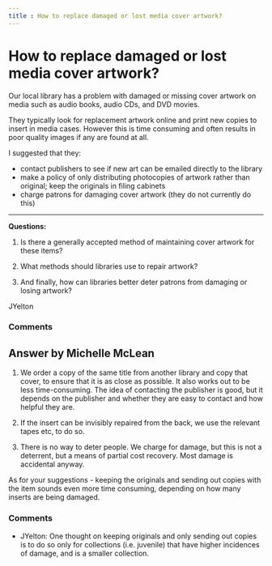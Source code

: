 ```yaml
---
title : How to replace damaged or lost media cover artwork?
---
```

How to replace damaged or lost media cover artwork?
=====================
Our local library has a problem with damaged or missing cover artwork on
media such as audio books, audio CDs, and DVD movies.

They typically look for replacement artwork online and print new copies
to insert in media cases. However this is time consuming and often
results in poor quality images if any are found at all.

I suggested that they:

-   contact publishers to see if new art can be emailed directly to the
    library
-   make a policy of only distributing photocopies of artwork rather
    than original; keep the originals in filing cabinets
-   charge patrons for damaging cover artwork (they do not currently do
    this)

* * * * *

**Questions:**

1.  Is there a generally accepted method of maintaining cover artwork
    for these items?

2.  What methods should libraries use to repair artwork?

3.  And finally, how can libraries better deter patrons from damaging or
    losing artwork?



JYelton

### Comments ###


Answer by Michelle McLean
----------------
1.  We order a copy of the same title from another library and copy that
    cover, to ensure that it is as close as possible. It also works out
    to be less time-consuming. The idea of contacting the publisher is
    good, but it depends on the publisher and whether they are easy to
    contact and how helpful they are.

2.  If the insert can be invisibly repaired from the back, we use the
    relevant tapes etc, to do so.

3.  There is no way to deter people. We charge for damage, but this is
    not a deterrent, but a means of partial cost recovery. Most damage
    is accidental anyway.

As for your suggestions - keeping the originals and sending out copies
with the item sounds even more time consuming, depending on how many
inserts are being damaged.

### Comments ###
* JYelton: One thought on keeping originals and only sending out copies is to do so
only for collections (i.e. juvenile) that have higher incidences of
damage, and is a smaller collection.

